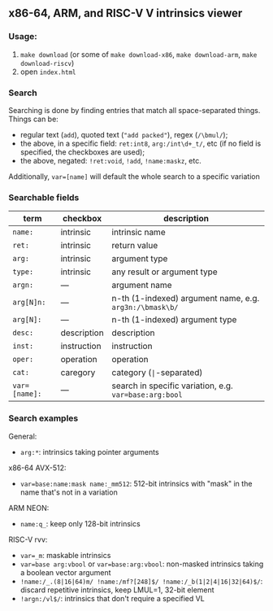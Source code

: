 ## x86-64, ARM, and RISC-V V intrinsics viewer

### Usage:
1. `make download` (or some of `make download-x86`, `make download-arm`, `make download-riscv`)
2. open `index.html`

### Search

Searching is done by finding entries that match all space-separated things. Things can be:

- regular text (`add`), quoted text (`"add packed"`), regex (`/\bmul/`);
- the above, in a specific field: `ret:int8`, `arg:/int\d+_t/`, etc (if no field is specified, the checkboxes are used);
- the above, negated: `!ret:void`, `!add`, `!name:maskz`, etc.

Additionally, `var=[name]` will default the whole search to a specific variation

### Searchable fields

term          | checkbox    | description
--------------|-------------|-------------
`name:`       | intrinsic   | intrinsic name
`ret:`        | intrinsic   | return value
`arg:`        | intrinsic   | argument type
`type:`       | intrinsic   | any result or argument type
`argn:`       | —           | argument name
`arg[N]n:`    | —           | n-th (1-indexed) argument name, e.g. `arg3n:/\bmask\b/`
`arg[N]:`     | —           | n-th (1-indexed) argument type
`desc:`       | description | description
`inst:`       | instruction | instruction
`oper:`       | operation   | operation
`cat:`        | caregory    | category (`\|`-separated)
`var=[name]:` | —           | search in specific variation, e.g. `var=base:arg:bool`

### Search examples

General:

- `arg:*`: intrinsics taking pointer arguments

x86-64 AVX-512:

- `var=base:name:mask name:_mm512`: 512-bit intrinsics with "mask" in the name that's not in a variation

ARM NEON:

- `name:q_`: keep only 128-bit intrinsics

RISC-V rvv:

- `var=_m`: maskable intrinsics
- `var=base arg:vbool` or `var=base:arg:vbool`: non-masked intrinsics taking a boolean vector argument
- `!name:/_.(8|16|64)m/ !name:/mf?[248]$/ !name:/_b(1|2|4|16|32|64)$/`: discard repetitive intrinsics, keep LMUL=1, 32-bit element
- `!argn:/vl$/`: intrinsics that don't require a specified VL